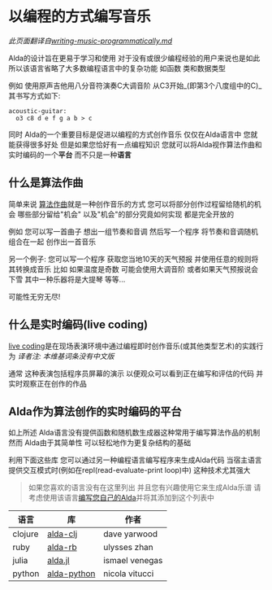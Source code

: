# 以编程的方式编写音乐

*此页面翻译自[writing-music-programmatically.md](../writing-music-programmatically.md)*

Alda的设计旨在更易于学习和使用 对于没有或很少编程经验的用户来说也是如此 所以该语言省略了大多数编程语言中的复杂功能 如函数 类和数据类型

例如 使用原声吉他用八分音符演奏C大调音阶 从C3开始_(即第3个八度组中的C)_ 其书写方式如下:

```alda
acoustic-guitar:
  o3 c8 d e f g a b > c
```

同时 Alda的一个重要目标是促进以编程的方式创作音乐 仅仅在Alda语言中 您就能获得很多好处 但是如果您恰好有一点编程知识 您就可以将Alda视作算法作曲和实时编码的一个**平台** 而不只是一种**语言**

## 什么是算法作曲

简单来说 [算法作曲](https://zh.wikipedia.org/wiki/%E7%AE%97%E6%B3%95%E4%BD%9C%E6%9B%B2)就是一种创作音乐的方式 您可以将部分创作过程留给随机的机会 哪些部分留给"机会" 以及"机会"的部分究竟如何实现 都是完全开放的

例如 您可以写一首曲子 想出一组节奏和音调 然后写一个程序 将节奏和音调随机组合在一起 创作出一首音乐

另一个例子: 您可以写一个程序 获取您当地10天的天气预报 并使用任意的规则将其转换成音乐 比如 如果温度是奇数 可能会使用大调音阶 或者如果天气预报说会下雪 其中一种乐器将是大提琴 等等...

可能性无穷无尽!

## 什么是实时编码(live coding)

[live coding](https://en.wikipedia.org/wiki/live_coding)是在现场表演环境中通过编程即时创作音乐(或其他类型艺术)的实践行为
*译者注: 本维基词条没有中文版*

通常 这种表演包括程序员屏幕的演示 以便观众可以看到正在编写和评估的代码 并实时观察正在创作的作品

## Alda作为算法创作的实时编码的平台

如上所述 Alda语言没有提供函数和随机数生成器这种常用于编写算法作品的机制 然而 Alda由于其简单性 可以轻松地作为更复杂结构的基础

利用下面这些库 您可以通过另一种编程语言编写程序来生成Alda代码 当宿主语言提供交互模式时(例如在repl(read-evaluate-print loop)中) 这种技术尤其强大

> 如果您喜欢的语言没有在这里列出 并且您有兴趣使用它来生成Alda乐谱
> 请考虑使用该语言[编写您自己的Alda][write-your-own-alda-library]并将其添加到这个列表中

| 语言 | 库       | 作者         |
|----------|---------------|----------------|
| clojure  | [alda-clj]    | dave yarwood   |
| ruby     | [alda-rb]     | ulysses zhan   |
| julia    | [alda.jl]     | ismael venegas |
| python   | [alda-python] | nicola vitucci |

[alda-clj]: https://github.com/daveyarwood/alda-clj
[alda-rb]: https://github.com/ulysseszh/alda-rb
[alda.jl]: https://github.com/salchipapa/alda.jl
[alda-python]: https://github.com/nvitucci/alda-python
[write-your-own-alda-library]: implementing-an-alda-library.md

